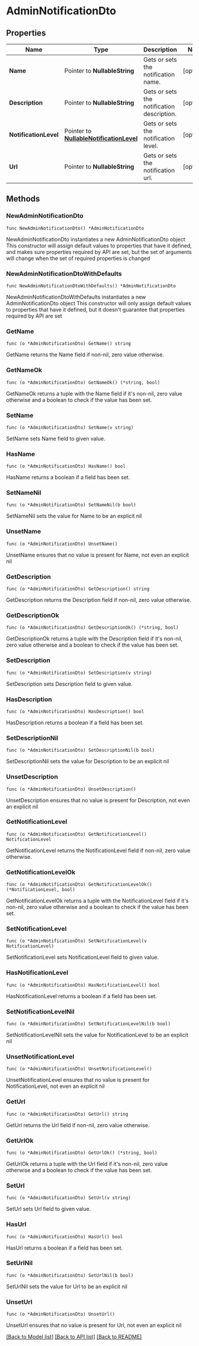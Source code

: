 # AdminNotificationDto

## Properties

Name | Type | Description | Notes
------------ | ------------- | ------------- | -------------
**Name** | Pointer to **NullableString** | Gets or sets the notification name. | [optional] 
**Description** | Pointer to **NullableString** | Gets or sets the notification description. | [optional] 
**NotificationLevel** | Pointer to [**NullableNotificationLevel**](NotificationLevel.md) | Gets or sets the notification level. | [optional] 
**Url** | Pointer to **NullableString** | Gets or sets the notification url. | [optional] 

## Methods

### NewAdminNotificationDto

`func NewAdminNotificationDto() *AdminNotificationDto`

NewAdminNotificationDto instantiates a new AdminNotificationDto object
This constructor will assign default values to properties that have it defined,
and makes sure properties required by API are set, but the set of arguments
will change when the set of required properties is changed

### NewAdminNotificationDtoWithDefaults

`func NewAdminNotificationDtoWithDefaults() *AdminNotificationDto`

NewAdminNotificationDtoWithDefaults instantiates a new AdminNotificationDto object
This constructor will only assign default values to properties that have it defined,
but it doesn't guarantee that properties required by API are set

### GetName

`func (o *AdminNotificationDto) GetName() string`

GetName returns the Name field if non-nil, zero value otherwise.

### GetNameOk

`func (o *AdminNotificationDto) GetNameOk() (*string, bool)`

GetNameOk returns a tuple with the Name field if it's non-nil, zero value otherwise
and a boolean to check if the value has been set.

### SetName

`func (o *AdminNotificationDto) SetName(v string)`

SetName sets Name field to given value.

### HasName

`func (o *AdminNotificationDto) HasName() bool`

HasName returns a boolean if a field has been set.

### SetNameNil

`func (o *AdminNotificationDto) SetNameNil(b bool)`

 SetNameNil sets the value for Name to be an explicit nil

### UnsetName
`func (o *AdminNotificationDto) UnsetName()`

UnsetName ensures that no value is present for Name, not even an explicit nil
### GetDescription

`func (o *AdminNotificationDto) GetDescription() string`

GetDescription returns the Description field if non-nil, zero value otherwise.

### GetDescriptionOk

`func (o *AdminNotificationDto) GetDescriptionOk() (*string, bool)`

GetDescriptionOk returns a tuple with the Description field if it's non-nil, zero value otherwise
and a boolean to check if the value has been set.

### SetDescription

`func (o *AdminNotificationDto) SetDescription(v string)`

SetDescription sets Description field to given value.

### HasDescription

`func (o *AdminNotificationDto) HasDescription() bool`

HasDescription returns a boolean if a field has been set.

### SetDescriptionNil

`func (o *AdminNotificationDto) SetDescriptionNil(b bool)`

 SetDescriptionNil sets the value for Description to be an explicit nil

### UnsetDescription
`func (o *AdminNotificationDto) UnsetDescription()`

UnsetDescription ensures that no value is present for Description, not even an explicit nil
### GetNotificationLevel

`func (o *AdminNotificationDto) GetNotificationLevel() NotificationLevel`

GetNotificationLevel returns the NotificationLevel field if non-nil, zero value otherwise.

### GetNotificationLevelOk

`func (o *AdminNotificationDto) GetNotificationLevelOk() (*NotificationLevel, bool)`

GetNotificationLevelOk returns a tuple with the NotificationLevel field if it's non-nil, zero value otherwise
and a boolean to check if the value has been set.

### SetNotificationLevel

`func (o *AdminNotificationDto) SetNotificationLevel(v NotificationLevel)`

SetNotificationLevel sets NotificationLevel field to given value.

### HasNotificationLevel

`func (o *AdminNotificationDto) HasNotificationLevel() bool`

HasNotificationLevel returns a boolean if a field has been set.

### SetNotificationLevelNil

`func (o *AdminNotificationDto) SetNotificationLevelNil(b bool)`

 SetNotificationLevelNil sets the value for NotificationLevel to be an explicit nil

### UnsetNotificationLevel
`func (o *AdminNotificationDto) UnsetNotificationLevel()`

UnsetNotificationLevel ensures that no value is present for NotificationLevel, not even an explicit nil
### GetUrl

`func (o *AdminNotificationDto) GetUrl() string`

GetUrl returns the Url field if non-nil, zero value otherwise.

### GetUrlOk

`func (o *AdminNotificationDto) GetUrlOk() (*string, bool)`

GetUrlOk returns a tuple with the Url field if it's non-nil, zero value otherwise
and a boolean to check if the value has been set.

### SetUrl

`func (o *AdminNotificationDto) SetUrl(v string)`

SetUrl sets Url field to given value.

### HasUrl

`func (o *AdminNotificationDto) HasUrl() bool`

HasUrl returns a boolean if a field has been set.

### SetUrlNil

`func (o *AdminNotificationDto) SetUrlNil(b bool)`

 SetUrlNil sets the value for Url to be an explicit nil

### UnsetUrl
`func (o *AdminNotificationDto) UnsetUrl()`

UnsetUrl ensures that no value is present for Url, not even an explicit nil

[[Back to Model list]](../README.md#documentation-for-models) [[Back to API list]](../README.md#documentation-for-api-endpoints) [[Back to README]](../README.md)


